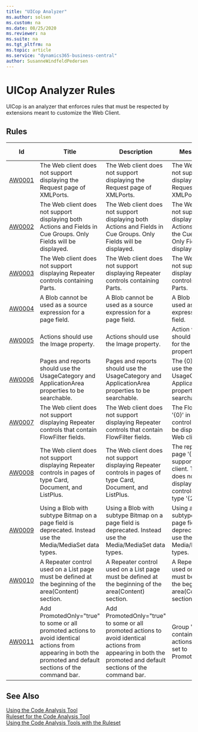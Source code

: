 ```yaml
---
title: "UICop Analyzer"
ms.author: solsen
ms.custom: na
ms.date: 08/25/2020
ms.reviewer: na
ms.suite: na
ms.tgt_pltfrm: na
ms.topic: article
ms.service: "dynamics365-business-central"
author: SusanneWindfeldPedersen
---
```

[//]: # (START>DO_NOT_EDIT)
[//]: # (IMPORTANT:Do not edit any of the content between here and the END>DO_NOT_EDIT.)
[//]: # (Any modifications should be made in the .xml files in the ModernDev repo.)
# UICop Analyzer Rules
UICop is an analyzer that enforces rules that must be respected by extensions meant to customize the Web Client.

## Rules

|Id|Title|Description|MessageFormat|Category|Default Severity|IsEnabledbyDefault|
|--|-----|-----------|-------------|--------|----------------|------------------|
|[AW0001](uicop-aw0001-requestpageofxmlportscannotbedisplayed.md)|The Web client does not support displaying the Request page of XMLPorts.|The Web client does not support displaying the Request page of XMLPorts.|The Web client does not support displaying the Request page of the XMLPort '{0}'.|WebClient|Warning|true|
|[AW0002](uicop-aw0002-cuegroupscannotcontainbothactionsandfields.md)|The Web client does not support displaying both Actions and Fields in Cue Groups. Only Fields will be displayed.|The Web client does not support displaying both Actions and Fields in Cue Groups. Only Fields will be displayed.|The Web client does not support displaying both Actions and Fields in the Cue Group '{0}'. Only Fields will be displayed.|WebClient|Warning|true|
|[AW0003](uicop-aw0003-repeaterwithpartscannotbedisplayed.md)|The Web client does not support displaying Repeater controls containing Parts.|The Web client does not support displaying Repeater controls containing Parts.|The Web client does not support displaying Repeater controls containing Parts.|WebClient|Warning|true|
|[AW0004](uicop-aw0004-blobcannotbeusedonpagefield.md)|A Blob cannot be used as a source expression for a page field.|A Blob cannot be used as a source expression for a page field.|A Blob cannot be used as a source expression for a page field.|WebClient|Warning|true|
|[AW0005](uicop-aw0005-useimageproperty.md)|Actions should use the Image property.|Actions should use the Image property.|Action with name '{0}' should have a value for the Image property.|WebClient|Info|true|
|[AW0006](uicop-aw0006-useusagecategoryproperty.md)|Pages and reports should use the UsageCategory and ApplicationArea properties to be searchable.|Pages and reports should use the UsageCategory and ApplicationArea properties to be searchable.|The {0} '{1}' should use the UsageCategory and ApplicationArea properties to be searchable.|WebClient|Info|true|
|[AW0007](uicop-aw0007-repeaterwithflowfiltercannotbedisplayed.md)|The Web client does not support displaying Repeater controls that contain FlowFilter fields.|The Web client does not support displaying Repeater controls that contain FlowFilter fields.|The FlowFiter field '{0}' in the Repeater control '{1}' cannot be displayed by the Web client.|WebClient|Error|true|
|[AW0008](uicop-aw0008-repeatersisnotsupportedincardpages.md)|The Web client does not support displaying Repeater controls in pages of type Card, Document, and ListPlus.|The Web client does not support displaying Repeater controls in pages of type Card, Document, and ListPlus.|The repeater '{0}' in page '{1}' is not supported by the Web client. The Web client does not support displaying repeater controls in pages of type '{2}'.|WebClient|Warning|true|
|[AW0009](uicop-aw0009-blobbitmapusageonpagefielddeprecated.md)|Using a Blob with subtype Bitmap on a page field is deprecated. Instead use the Media/MediaSet data types.|Using a Blob with subtype Bitmap on a page field is deprecated. Instead use the Media/MediaSet data types.|Using a Blob with subtype Bitmap on a page field is deprecated. Instead use the Media/MediaSet data types.|WebClient|Warning|true|
|[AW0010](uicop-aw0010-repeatersingroupsnotsupportedinlistpages.md)|A Repeater control used on a List page must be defined at the beginning of the area(Content) section.|A Repeater control used on a List page must be defined at the beginning of the area(Content) section.|A Repeater control used on a List page must be defined at the beginning of the area(Content) section.|WebClient|Warning|true|
|[AW0011](uicop-aw0011-addpromotedonlyifallactionsmarkedpromoted.md)|Add PromotedOnly="true" to some or all promoted actions to avoid identical actions from appearing in both the promoted and default sections of the command bar.|Add PromotedOnly="true" to some or all promoted actions to avoid identical actions from appearing in both the promoted and default sections of the command bar.|Group "{0}" only contains promoted actions that are not set to PromotedOnly="true".|WebClient|Info|true|

[//]: # (IMPORTANT: END>DO_NOT_EDIT)
## See Also  
[Using the Code Analysis Tool](../devenv-using-code-analysis-tool.md)  
[Ruleset for the Code Analysis Tool](../devenv-rule-set-syntax-for-code-analysis-tools.md)  
[Using the Code Analysis Tools with the Ruleset](../devenv-using-code-analysis-tool-with-rule-set.md)